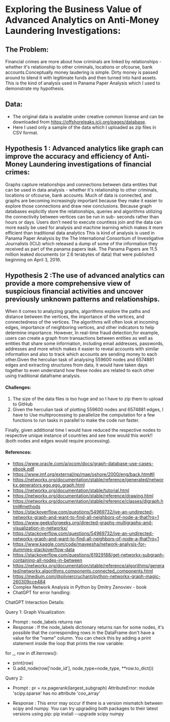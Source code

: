 # Exploring the Business Value of Advanced Analytics on Anti-Money Laundering  Investigations:
## The Problem:
Financial crimes are more about how criminals are linked by relationships - whether it's relationship to other criminals, locations or ofcourse, bank accounts.Conceptually money laudering is simple. Dirty money is passed around to blend it with legitimate funds and then turned into hard assets. This is the kind of analysis used in Panama Paper Analysis which I used to demonstrate my hypothesis.


## Data:
* The original data is available under creative common license and can be downloaded from https://offshoreleaks.icij.org/pages/database.
* Here I used only a sample of the data which I uploaded as zip files in CSV format.

## Hypothesis 1 : Advanced analytics like graph can improve the accuracy and efficiency of Anti-Money Laundering investigations of financial crimes:
Graphs capture relationships and connections between data entities that can be used in data analysis - whether it's relationship to other criminals, locations or ofcourse, bank accounts. Much of data is connected, and graphs are becoming increasingly important because they make it easier to explore those connections and draw new conclusions. Because graph databases explicitly store the relationships, queries and algorithms utilizing the connectivity between vertices can be run in sub- seconds rather than hours or days. Users don’t need to execute countless join and the data can more easily be used for analysis and machine learning which makes it more efficient than traditional data analytics
This is kind of analysis is used in Panama Paper Analysis by the The International Consortium of Investigative Journalists (ICIJ) which released a dump of some of the information they received as part of the panama papers leak. The Panama Papers are 11.5 million leaked documents (or 2.6 terabytes of data) that were published beginning on April 3, 2016.


## Hypothesis 2 :The use of advanced analytics can provide a more comprehensive view of suspicious financial activities and uncover previously unknown patterns and relationships.
When it comes to analyzing graphs, algorithms explore the paths and distance between the vertices, the importance of the vertices, and connectedness of the vertices. The algorithms will often look at incoming edges, importance of neighboring vertices, and other indicators to help determine importance. However, In real-time fraud detection,for example, users can create a graph from transactions between entities as well as entities that share some information, including email addresses, passwords, addresses and more which makes it easier to reveal accounts with similar information and also to track which accounts are sending money to each other.Given the herculian task of analysing 559600 nodes and 6574881 edges and extracting structures from data, it would have taken days together to even understand how these nodes are related to each other using traditional dataframe analysis.


#### Challenges:
1. The size of the data files is too huge and so I have to zip them to upload to GitHub
2. Given the herculian task of plotting 559600 nodes and 6574881 edges, I have to Use multiprocessing to parallelize the computation for a few functions to run tasks in parallel to make the code run faster.

Finally, given additional time I would have reduced the respective nodes to respective unique instance of countries and see how would this work!! (both nodes and edges would require processing).


#### References:
* https://www.oracle.com/a/ocom/docs/graph-database-use-cases-ebook.pdf
* https://www.imf.org/external/np/mae/oshore/2000/eng/back.htm#II 
* https://networkx.org/documentation/stable/reference/generated/networkx.generators.ego.ego_graph.html
* https://networkx.org/documentation/stable/tutorial.html
* https://networkx.org/documentation/stable/reference/drawing.html
* https://networkx.org/documentation/stable/reference/classes/digraph.html#methods
* https://stackoverflow.com/questions/54969732/ive-an-undirected-networkx-graph-and-want-to-find-all-neighbors-of-node-a-that?rq=1
* https://www.geeksforgeeks.org/directed-graphs-multigraphs-and-visualization-in-networkx/
* https://stackoverflow.com/questions/54969732/ive-an-undirected-networkx-graph-and-want-to-find-all-neighbors-of-node-a-that?rq=1 
* https://www.kaggle.com/code/mayeesha/network-analysis-for-dummies-stackoverflow-data
* https://stackoverflow.com/questions/61929188/get-networkx-subgraph-containing-all-nodes-in-between
* https://networkx.org/documentation/stable/reference/algorithms/generated/networkx.algorithms.components.connected_components.html 
* https://medium.com/@oliviercruchant/python-networkx-graph-magic-260309cce484
* Complex Network Analysis in Python by Dmitry Zenoviev - book
* ChatGPT for error handling:


ChatGPT Interaction Details:


Query 1: Graph Visualization:
* Prompt : node_labels  returns nan
* Response : If the node_labels dictionary returns nan for some nodes, it's possible that the corresponding rows in the DataFrame don't have a value for the "name" column. You can check this by adding a print statement inside the loop that prints the row variable:

for _, row in df.iterrows():
* print(row)
* G.add_node(row['node_id'], node_type=node_type, **row.to_dict())

Query 2: 
* Prompt : pr = nx.pagerank(largest_subgraph)
  AttributeError: module 'scipy.sparse' has no attribute 'coo_array'
  
* Response :  This error may occur if there is a version mismatch between scipy and numpy. You can try upgrading both packages to their latest versions               using pip:
            pip install --upgrade scipy numpy





